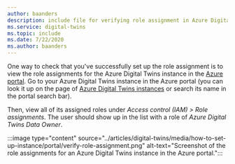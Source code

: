 ```yaml
---
author: baanders
description: include file for verifying role assignment in Azure Digital Twins setup
ms.service: digital-twins
ms.topic: include
ms.date: 7/22/2020
ms.author: baanders
---
```


One way to check that you've successfully set up the role assignment is to view the role assignments for the Azure Digital Twins instance in the [Azure portal](https://portal.azure.com). Go to your Azure Digital Twins instance in the Azure portal (you can look it up on the page of [Azure Digital Twins instances](https://portal.azure.com/#blade/HubsExtension/BrowseResource/resourceType/Microsoft.DigitalTwins%2FdigitalTwinsInstances) or search its name in the portal search bar).

Then, view all of its assigned roles under *Access control (IAM) > Role assignments*. The user should show up in the list with a role of *Azure Digital Twins Data Owner*. 

:::image type="content" source="../articles/digital-twins/media/how-to-set-up-instance/portal/verify-role-assignment.png" alt-text="Screenshot of the role assignments for an Azure Digital Twins instance in the Azure portal.":::